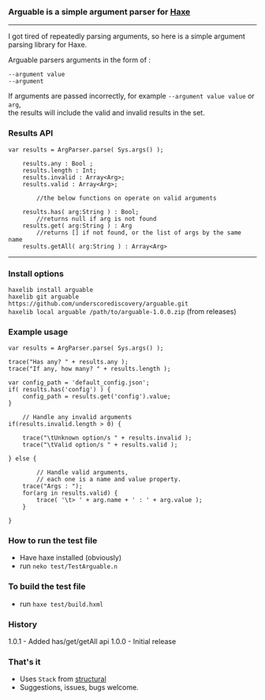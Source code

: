 
### Arguable is a simple argument parser for [Haxe](http://haxe.org/)
---

I got tired of repeatedly parsing arguments, so here is a simple argument parsing library for Haxe.

Arguable parsers arguments in the form of :   

`--argument value`   
`--argument`   

If arguments are passed incorrectly, for example `--argument value value` or `arg`,   
the results will include the valid and invalid results in the set.

### Results API

    var results = ArgParser.parse( Sys.args() );

        results.any : Bool ;
        results.length : Int;
        results.invalid : Array<Arg>;
        results.valid : Array<Arg>; 

            //the below functions on operate on valid arguments
            
        results.has( arg:String ) : Bool;
            //returns null if arg is not found
        results.get( arg:String ) : Arg 
            //returns [] if not found, or the list of args by the same name
        results.getAll( arg:String ) : Array<Arg>


---

### Install options

`haxelib install arguable`   
`haxelib git arguable https://github.com/underscorediscovery/arguable.git`    
`haxelib local arguable /path/to/arguable-1.0.0.zip` (from releases)   
 

### Example usage

    var results = ArgParser.parse( Sys.args() );

    trace("Has any? " + results.any );
    trace("If any, how many? " + results.length );

    var config_path = 'default_config.json';
    if( results.has('config') ) {
        config_path = results.get('config').value;
    }

    	// Handle any invalid arguments
    if(results.invalid.length > 0) {

    	trace("\tUnknown option/s " + results.invalid );
    	trace("\tValid option/s " + results.valid );

    } else {

    		// Handle valid arguments, 
    		// each one is a name and value property.
    	trace("Args : ");
		for(arg in results.valid) {
            trace( '\t> ' + arg.name + ' : ' + arg.value );
		}

    }

### How to run the test file
	
- Have haxe installed (obviously)
- run `neko test/TestArguable.n`

### To build the test file
- run `haxe test/build.hxml`

### History
1.0.1 - Added has/get/getAll api
1.0.0 - Initial release

### That's it

- Uses `Stack` from [structural](http://github.com/underscorediscovery/structural)
- Suggestions, issues, bugs welcome.

